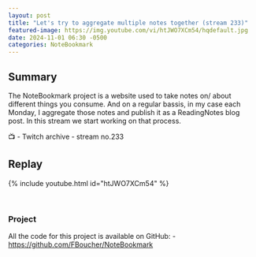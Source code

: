 ```yaml
---
layout: post
title: "Let's try to aggregate multiple notes together (stream 233)"
featured-image: https://img.youtube.com/vi/htJWO7XCm54/hqdefault.jpg
date: 2024-11-01 06:30 -0500
categories: NoteBookmark
---
```

## Summary
The NoteBookmark project is a website used to take notes on/ about different things you consume. And on a regular bassis, in my case each Monday, I aggregate those notes and publish it as a ReadingNotes blog post. In this stream we start working on that process.

📺 - Twitch archive - stream no.233

## Replay

{% include youtube.html id="htJWO7XCm54" %}

<br/><!--more-->

### Project

All the code for this project is available on GitHub:  - https://github.com/FBoucher/NoteBookmark
